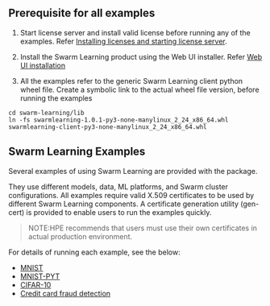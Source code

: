 ## Prerequisite for all examples
1. Start license server and install valid license before running any of the examples. Refer [Installing licenses and starting license server](/docs/Install/HPE_Swarm_Learning_installation.md).

2. Install the Swarm Learning product using the Web UI installer.  Refer [Web UI installation](/docs/Install/HPE_Swarm_Learning_installation.md)

3. All the examples refer to the generic Swarm Learning client python wheel file. Create a symbolic link to the actual wheel file version, before running the examples
 ```
 cd swarm-learning/lib
 ln -fs swarmlearning-1.0.1-py3-none-manylinux_2_24_x86_64.whl swarmlearning-client-py3-none-manylinux_2_24_x86_64.whl
 ```
 
## Swarm Learning Examples

Several examples of using Swarm Learning are provided with the package. 

They use different models, data, ML platforms, and Swarm cluster configurations. All examples require valid X.509 certificates to be used by different Swarm Learning components. A certificate generation utility (gen-cert) is provided to enable users to run the examples quickly.

<blockquote>
NOTE:HPE recommends that users must use their own certificates in actual production environment.

</blockquote>

For details of running each example, see the below:

-   [MNIST](/examples/mnist/MNIST.md)
-   [MNIST-PYT](/examples/mnist-pyt/MNIST-PYT.md)
-   [CIFAR-10](/examples/cifar/CIFAR-10.md)
-   [Credit card fraud detection](/examples/fraud-detection/Credit_card_fraud_detection.md)
